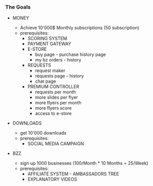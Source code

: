 
### The Goals

* MONEY
  * Achieve 10'000$ Monthly subscriptions (50 subscription)
  * prerequisites:
    * SCORING SYSTEM
    * PAYMENT GATEWAY
    * E-STORE
      * buy page - purchase history page
      * my bz orders - history
    * REQUESTS 
      * request maker
      * requests page - history
      * chat page
    * PREMIUM CONTROLLER
      * requests per month
      * more slides per flyer
      * more flyers per month
      * more flyers score
      * access to e-store

* DOWNLOADS
  * get 10'000 downloads
  * prerequisites:
    * SOCIAL MEDIA CAMPAIGN

* BZZ
  * sign up 1000 businesses (100/Month * 10 Months = 25/Week)
  * prerequisites:
    * AFFILIATE SYSTEM - AMBASSADORS TREE
    * EXPLANATORY VIDEOS